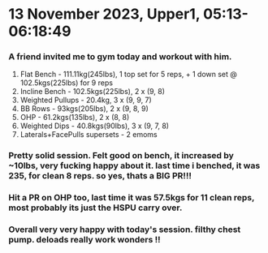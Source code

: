 # 13 November 2023, Upper1, 05:13-06:18:49 
### A friend invited me to gym today and workout with him.
1. Flat Bench - 111.11kg(245lbs), 1 top set for 5 reps, + 1 down set @ 102.5kgs(225lbs) for 9 reps
2. Incline Bench - 102.5kgs(225lbs), 2 x (9, 8) 
3. Weighted Pullups - 20.4kg, 3 x (9, 9, 7)
4. BB Rows - 93kgs(205lbs), 2 x (9, 8, 9)
5. OHP - 61.2kgs(135lbs), 2 x (8, 8)
6. Weighted Dips - 40.8kgs(90lbs), 3 x (9, 7, 8)
8. Laterals+FacePulls supersets - 2 emoms

### Pretty solid session. Felt good on bench, it increased by ~10lbs, very fucking happy about it. last time i benched, it was 235,  for clean 8 reps. so yes, thats a BIG PR!!!
### Hit a PR on OHP too, last time it was 57.5kgs for 11 clean reps, most probably its just the HSPU carry over.

### Overall very very happy with today's session. filthy chest pump. deloads really work wonders !!
